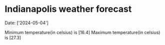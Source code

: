 # Indianapolis weather forecast 
Date: ['2024-05-04'] 

Minimum temperature(in celsius) is [16.4] 
Maximum temperature(in celsius) is [27.3]